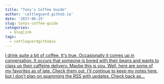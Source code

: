 ```yaml
---
title: "Tony's Coffee Guide"
author: 'cattleguard.github.io'
date: '2017-06-25'
slug: tonys-coffee-guide
categories:
  - bloglink
tags:
  - cattleguardgithubio
---
```


[I drink quite a bit of coffee. It's true. Occasionally it comes up in conversation. It occurs that someone is bored with their beans and wants to class up their caffeine delivery. Maybe this is you. Well, here are some of my favorites as of late. Check them out. I'll continue to keep my notes here, but I don't plan on spamming the RSS with updates. Check back as...<click to read more>](https://cattleguard.github.io/2017/06/25/coffee-guide/)

